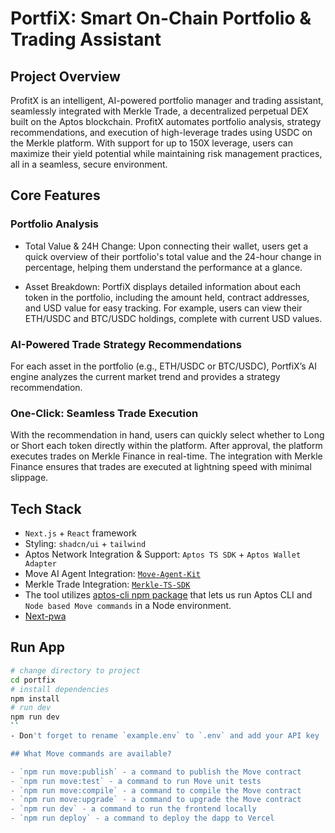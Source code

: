 # PortfiX: Smart On-Chain Portfolio & Trading Assistant
## Project Overview
ProfitX is an intelligent, AI-powered portfolio manager and trading assistant, seamlessly integrated with Merkle Trade, a decentralized perpetual DEX built on the Aptos blockchain. ProfitX automates portfolio analysis, strategy recommendations, and execution of high-leverage trades using USDC on the Merkle platform. With support for up to 150X leverage, users can maximize their yield potential while maintaining risk management practices, all in a seamless, secure environment.

## Core Features
### Portfolio Analysis
- Total Value & 24H Change: Upon connecting their wallet, users get a quick overview of their portfolio's total value and the 24-hour change in percentage, helping them understand the performance at a glance.

- Asset Breakdown: PortfiX displays detailed information about each token in the portfolio, including the amount held, contract addresses, and USD value for easy tracking. For example, users can view their ETH/USDC and BTC/USDC holdings, complete with current USD values.

### AI-Powered Trade Strategy Recommendations
For each asset in the portfolio (e.g., ETH/USDC or BTC/USDC), PortfiX’s AI engine analyzes the current market trend and provides a strategy recommendation.

### One-Click: Seamless Trade Execution
With the recommendation in hand, users can quickly select whether to Long or Short each token directly within the platform. After approval, the platform executes trades on Merkle Finance in real-time. The integration with Merkle Finance ensures that trades are executed at lightning speed with minimal slippage.

## Tech Stack

- `Next.js` + `React` framework
- Styling: `shadcn/ui` + `tailwind`
- Aptos Network Integration & Support: `Aptos TS SDK` + `Aptos Wallet Adapter`
- Move AI Agent Integration: [`Move-Agent-Kit`](https://github.com/Metamove/move-agent-kit)
- Merkle Trade Integration: [`Merkle-TS-SDK`](https://github.com/merkle-trade/merkle-ts-sdk)
- The tool utilizes [aptos-cli npm package](https://github.com/aptos-labs/aptos-cli) that lets us run Aptos CLI and `Node based Move commands` in a Node environment.
- [Next-pwa](https://ducanh-next-pwa.vercel.app/)

## Run App
```bash
# change directory to project
cd portfix 
# install dependencies
npm install
# run dev
npm run dev
``
- Don't forget to rename `example.env` to `.env` and add your API key

## What Move commands are available?

- `npm run move:publish` - a command to publish the Move contract
- `npm run move:test` - a command to run Move unit tests
- `npm run move:compile` - a command to compile the Move contract
- `npm run move:upgrade` - a command to upgrade the Move contract
- `npm run dev` - a command to run the frontend locally
- `npm run deploy` - a command to deploy the dapp to Vercel
